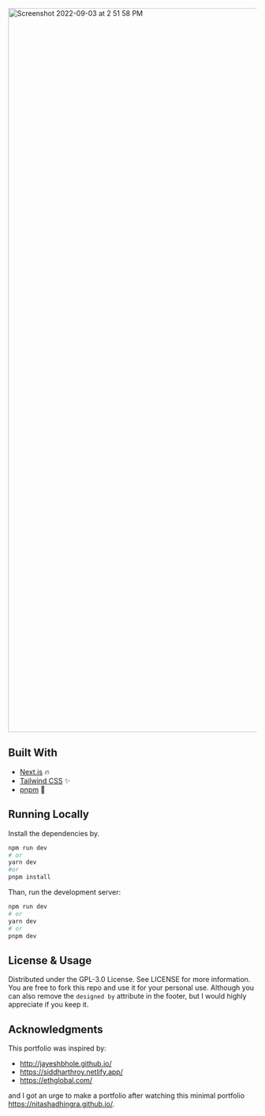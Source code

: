 <img width="1470" alt="Screenshot 2022-09-03 at 2 51 58 PM" src="https://user-images.githubusercontent.com/50898928/188264442-9f4835c0-ea7c-49c7-bc2e-c3a372d9d183.png">

## Built With

* [Next.js](https://nextjs.org/) :fire:
* [Tailwind CSS](https://tailwindcss.com/) :sparkles:
* [pnpm](https://pnpm.io/) 🍿

## Running Locally

Install the dependencies by.  
```bash
npm run dev
# or
yarn dev
#or
pnpm install
```
Than, run the development server:

```bash
npm run dev
# or
yarn dev
# or 
pnpm dev
```

## License & Usage 
Distributed under the GPL-3.0 License. See LICENSE for more information.  
You are free to fork this repo and use it for your personal use. Although you can also remove the ```designed by``` attribute in the footer, but I would highly appreciate if you keep it. 

## Acknowledgments
This portfolio was inspired by:
* http://jayeshbhole.github.io/
* https://siddharthroy.netlify.app/
* https://ethglobal.com/

and I got an urge to make a portfolio after watching this minimal portfolio https://nitashadhingra.github.io/.

